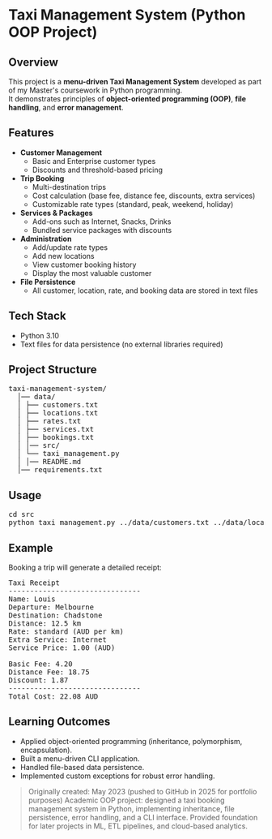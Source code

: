 # Taxi Management System (Python OOP Project)

## Overview
This project is a **menu-driven Taxi Management System** developed as part of my Master's coursework in Python programming.  
It demonstrates principles of **object-oriented programming (OOP)**, **file handling**, and **error management**.

## Features
- **Customer Management**
  - Basic and Enterprise customer types
  - Discounts and threshold-based pricing
- **Trip Booking**
  - Multi-destination trips
  - Cost calculation (base fee, distance fee, discounts, extra services)
  - Customizable rate types (standard, peak, weekend, holiday)
- **Services & Packages**
  - Add-ons such as Internet, Snacks, Drinks
  - Bundled service packages with discounts
- **Administration**
  - Add/update rate types
  - Add new locations
  - View customer booking history
  - Display the most valuable customer
- **File Persistence**
  - All customer, location, rate, and booking data are stored in text files

## Tech Stack
- Python 3.10
- Text files for data persistence (no external libraries required)

## Project Structure
<pre>
taxi-management-system/ 
  │── data/ 
  │ ├── customers.txt 
  │ ├── locations.txt 
  │ ├── rates.txt 
  │ ├── services.txt 
  │ ├── bookings.txt 
  │ │── src/ 
  │ └── taxi_management.py 
  │ │── README.md 
  │── requirements.txt 
</pre>

## Usage
<pre>
cd src
python taxi_management.py ../data/customers.txt ../data/locations.txt ../data/rates.txt ../data/services.txt ../data/bookings.txt
</pre>

## Example
Booking a trip will generate a detailed receipt:
<pre>
Taxi Receipt
-------------------------------
Name: Louis
Departure: Melbourne
Destination: Chadstone
Distance: 12.5 km
Rate: standard (AUD per km)
Extra Service: Internet
Service Price: 1.00 (AUD)

Basic Fee: 4.20
Distance Fee: 18.75
Discount: 1.87
-------------------------------
Total Cost: 22.08 AUD 
</pre>

## Learning Outcomes
- Applied object-oriented programming (inheritance, polymorphism, encapsulation).
- Built a menu-driven CLI application.
- Handled file-based data persistence.
- Implemented custom exceptions for robust error handling.

> Originally created: May 2023 (pushed to GitHub in 2025 for portfolio purposes)
> Academic OOP project: designed a taxi booking management system in Python, implementing inheritance, file persistence, error handling, and a CLI interface. Provided foundation for later projects in ML, ETL pipelines, and cloud-based analytics.
